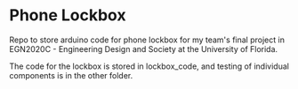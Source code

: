 # Phone Lockbox
Repo to store arduino code for phone lockbox for my team's final project in EGN2020C - Engineering Design and Society at the University of Florida.

The code for the lockbox is stored in lockbox_code, and testing of individual components is in the other folder.
